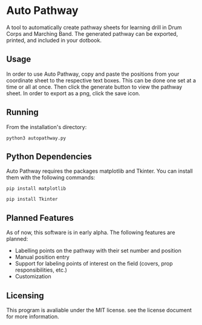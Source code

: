 # Auto Pathway
A tool to automatically create pathway sheets for learning drill in Drum Corps and
Marching Band. The generated pathway can be exported, printed, and included in your dotbook.
 
## Usage

In order to use Auto Pathway, copy and paste the positions from your coordinate sheet
to the respective text boxes. This can be done one set at a time or all at once. Then
click the generate button to view the pathway sheet. In order to export as a png,
click the save icon.

## Running

From the installation's directory:

```
python3 autopathway.py
```

## Python Dependencies

Auto Pathway requires the packages matplotlib and Tkinter. You can install them
with the following commands:

```
pip install matplotlib
```
```
pip install Tkinter
```

## Planned Features

As of now, this software is in early alpha. The following features are planned:

- Labelling points on the pathway with their set number and position
- Manual position entry
- Support for labeling points of interest on the field (covers, prop responsibilities, etc.)
- Customization

## Licensing

This program is avaliable under the MIT license. see the license document for more information.
